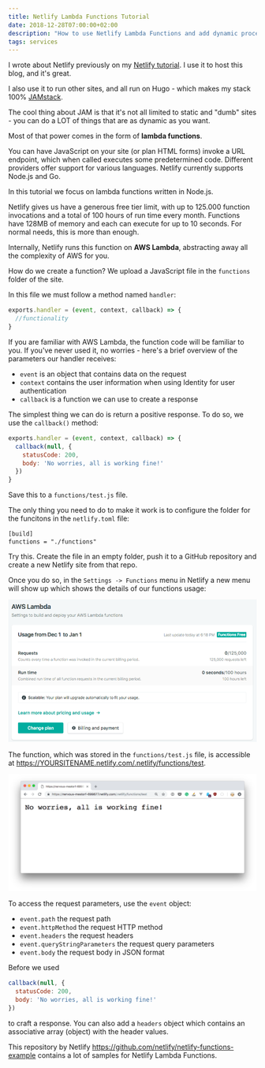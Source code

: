 ```yaml
---
title: Netlify Lambda Functions Tutorial
date: 2018-12-28T07:00:00+02:00
description: "How to use Netlify Lambda Functions and add dynamic processing to JAMstack sites"
tags: services
---
```


I wrote about Netlify previously on my [Netlify tutorial](/netlify/). I use it to host this blog, and it's great.

I also use it to run other sites, and all run on Hugo - which makes my stack 100% [JAMstack](/jamstack/).

The cool thing about JAM is that it's not all limited to static and "dumb" sites - you can do a LOT of things that are as dynamic as you want.

Most of that power comes in the form of **lambda functions**.

You can have JavaScript on your site (or plan HTML forms) invoke a URL endpoint, which when called executes some predetermined code. Different providers offer support for various languages. Netlify currently supports Node.js and Go.

In this tutorial we focus on lambda functions written in Node.js.

Netlify gives us have a generous free tier limit, with up to 125.000 function invocations and a total of 100 hours of run time every month. Functions have 128MB of memory and each can execute for up to 10 seconds. For normal needs, this is more than enough.

Internally, Netlify runs this function on **AWS Lambda**, abstracting away all the complexity of AWS for you.

How do we create a function? We upload a JavaScript file in the `functions` folder of the site.

In this file we must follow a method named `handler`:

```js
exports.handler = (event, context, callback) => {
  //functionality
}
```

If you are familiar with AWS Lambda, the function code will be familiar to you. If you've never used it, no worries - here's a brief overview of the parameters our handler receives:

- `event` is an object that contains data on the request
- `context` contains the user information when using Identity for user authentication
- `callback` is a function we can use to create a response

The simplest thing we can do is return a positive response. To do so, we use the `callback()` method:

```js
exports.handler = (event, context, callback) => {
  callback(null, {
    statusCode: 200,
    body: 'No worries, all is working fine!'
  })
}
```

Save this to a `functions/test.js` file.

The only thing you need to do to make it work is to configure the folder for the funcitons in the `netlify.toml` file:

```
[build]
functions = "./functions"
```

Try this. Create the file in an empty folder, push it to a GitHub repository and create a new Netlify site from that repo.

Once you do so, in the `Settings -> Functions` menu in Netlify a new menu will show up which shows the details of our functions usage:

![](functions-usage.png)

The function, which was stored in the `functions/test.js` file, is accessible at <https://YOURSITENAME.netlify.com/.netlify/functions/test>.

![](function-working.png)

To access the request parameters, use the `event` object:

- `event.path` the request path
- `event.httpMethod` the request HTTP method
- `event.headers` the request headers
- `event.queryStringParameters` the request query parameters
- `event.body` the request body in JSON format

Before we used

```js
callback(null, {
  statusCode: 200,
  body: 'No worries, all is working fine!'
})
```

to craft a response. You can also add a `headers` object which contains an associative array (object) with the header values.

This repository by Netlify <https://github.com/netlify/netlify-functions-example> contains a lot of samples for Netlify Lambda Functions.